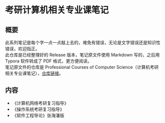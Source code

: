 # 考研计算机相关专业课笔记
## 概要
此系列笔记是每个字一点一点敲上去的，难免有错误，无论是文字错误还是知识性错误，欢迎指正。  
此仓库是已经整理好的 Release 版本，笔记原文件使用 Markdown 写的，之后用 Typora 软件转成了 PDF 格式，更方便阅读。  
笔记原文件的仓库是 Professional Courses of Computer Science（计算机考研相关专业课笔记），[仓库链接](https://github.com/Marlous/Professional-Courses-of-Computer-Science)。  

## 内容
- 《计算机网络考研复习指导》
- 《操作系统考研复习指导》
- 《软件工程导论》张海潘版